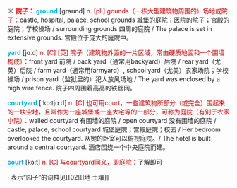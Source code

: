 ☀ <font color="red">**院子：**</font>
<font color="sky blue">**ground**</font> [ɡraʊnd] 
<font color="#c00000">n. [pl.] gounds（一栋大型建筑物周围的）场地或院子：</font>castle, hospital, palace, school grounds 城堡的庭院；医院的院子；宫殿的庭院；学校操场 / surrounding grounds 四周的庭院 / The palace is set in extensive grounds. 宫殿位于庞大的庭院中。

<font color="sky blue">**yard**</font> [jɑːd] 
<font color="#c00000">n. [C] [英] 院子（建筑物外面的一片区域，常由硬质地面和一个围墙构成）：</font>front yard 前院 / back yard（通常用backyard）后院 / rear yard（尤英）后院 / farm yard（通常用farmyard）, school yard（尤美）农家场院；学校操场 / prison yard（监狱里的）犯人放风场地 / The yard was enclosed by a high wire fence. 院子四周围着高高的铁丝网。

<font color="sky blue">**courtyard**</font> ['kɔ:tjɑːd] 
<font color="#c00000">n. [C] 也可用court，一些建筑物所部分（或完全）围起来的一块空地，且常作为一座城堡或一座大宅等的一部分，可称为庭院（有别于农家小院）：</font>walled courtyard 有围墙的庭院 / open courtyard 没有围墙的庭院 / castle, palace, school courtyard 城堡庭院；宫殿庭院；校园 / Her bedroom overlooked the courtyard. 从她的卧室可以俯视庭院。/ The hotel is built around a central courtyard. 酒店围绕一个中央庭院而建。

<font color="sky blue">**court**</font> [kɔ:t] 
<font color="#c00000">n. [C] 与courtyard同义，即庭院：</font>了解即可

· 表示“园子”的词群见[[02田地 土壤]]


